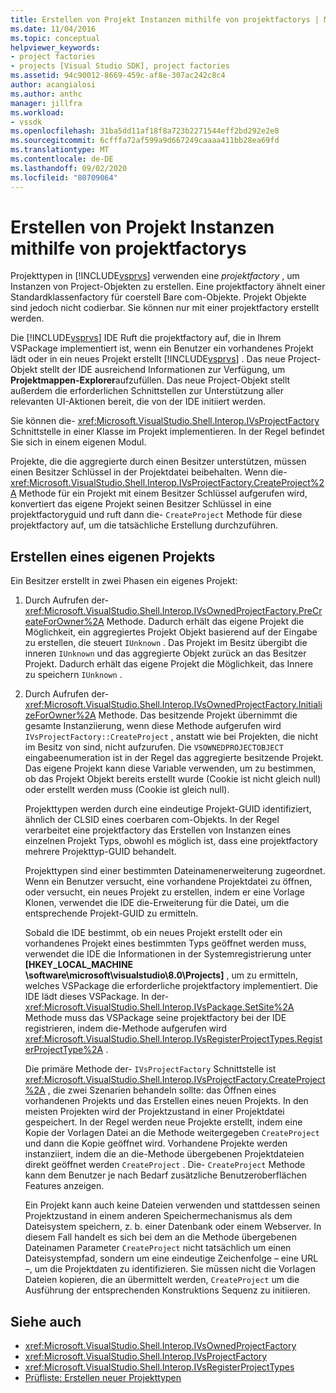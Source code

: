```yaml
---
title: Erstellen von Projekt Instanzen mithilfe von projektfactorys | Microsoft-Dokumentation
ms.date: 11/04/2016
ms.topic: conceptual
helpviewer_keywords:
- project factories
- projects [Visual Studio SDK], project factories
ms.assetid: 94c90012-8669-459c-af8e-307ac242c8c4
author: acangialosi
ms.author: anthc
manager: jillfra
ms.workload:
- vssdk
ms.openlocfilehash: 31ba5dd11af18f8a723b2271544eff2bd292e2e8
ms.sourcegitcommit: 6cfffa72af599a9d667249caaaa411bb28ea69fd
ms.translationtype: MT
ms.contentlocale: de-DE
ms.lasthandoff: 09/02/2020
ms.locfileid: "80709064"
---
```

# <a name="create-project-instances-by-using-project-factories"></a>Erstellen von Projekt Instanzen mithilfe von projektfactorys
Projekttypen in [!INCLUDE[vsprvs](../../code-quality/includes/vsprvs_md.md)] verwenden eine *projektfactory* , um Instanzen von Project-Objekten zu erstellen. Eine projektfactory ähnelt einer Standardklassenfactory für coerstell Bare com-Objekte. Projekt Objekte sind jedoch nicht codierbar. Sie können nur mit einer projektfactory erstellt werden.

 Die [!INCLUDE[vsprvs](../../code-quality/includes/vsprvs_md.md)] IDE Ruft die projektfactory auf, die in Ihrem VSPackage implementiert ist, wenn ein Benutzer ein vorhandenes Projekt lädt oder in ein neues Projekt erstellt [!INCLUDE[vsprvs](../../code-quality/includes/vsprvs_md.md)] . Das neue Project-Objekt stellt der IDE ausreichend Informationen zur Verfügung, um **Projektmappen-Explorer**aufzufüllen. Das neue Project-Objekt stellt außerdem die erforderlichen Schnittstellen zur Unterstützung aller relevanten UI-Aktionen bereit, die von der IDE initiiert werden.

 Sie können die- <xref:Microsoft.VisualStudio.Shell.Interop.IVsProjectFactory> Schnittstelle in einer Klasse im Projekt implementieren. In der Regel befindet Sie sich in einem eigenen Modul.

 Projekte, die die aggregierte durch einen Besitzer unterstützen, müssen einen Besitzer Schlüssel in der Projektdatei beibehalten. Wenn die- <xref:Microsoft.VisualStudio.Shell.Interop.IVsProjectFactory.CreateProject%2A> Methode für ein Projekt mit einem Besitzer Schlüssel aufgerufen wird, konvertiert das eigene Projekt seinen Besitzer Schlüssel in eine projektfactoryguid und ruft dann die- `CreateProject` Methode für diese projektfactory auf, um die tatsächliche Erstellung durchzuführen.

## <a name="create-an-owned-project"></a>Erstellen eines eigenen Projekts
 Ein Besitzer erstellt in zwei Phasen ein eigenes Projekt:

1. Durch Aufrufen der- <xref:Microsoft.VisualStudio.Shell.Interop.IVsOwnedProjectFactory.PreCreateForOwner%2A> Methode. Dadurch erhält das eigene Projekt die Möglichkeit, ein aggregiertes Projekt Objekt basierend auf der Eingabe zu erstellen, die steuert `IUnknown` . Das Projekt im Besitz übergibt die inneren `IUnknown` und das aggregierte Objekt zurück an das Besitzer Projekt. Dadurch erhält das eigene Projekt die Möglichkeit, das Innere zu speichern `IUnknown` .

2. Durch Aufrufen der- <xref:Microsoft.VisualStudio.Shell.Interop.IVsOwnedProjectFactory.InitializeForOwner%2A> Methode. Das besitzende Projekt übernimmt die gesamte Instanziierung, wenn diese Methode aufgerufen wird `IVsProjectFactory::CreateProject` , anstatt wie bei Projekten, die nicht im Besitz von sind, nicht aufzurufen. Die `VSOWNEDPROJECTOBJECT` eingabeenumeration ist in der Regel das aggregierte besitzende Projekt. Das eigene Projekt kann diese Variable verwenden, um zu bestimmen, ob das Projekt Objekt bereits erstellt wurde (Cookie ist nicht gleich null) oder erstellt werden muss (Cookie ist gleich null).

   Projekttypen werden durch eine eindeutige Projekt-GUID identifiziert, ähnlich der CLSID eines coerbaren com-Objekts. In der Regel verarbeitet eine projektfactory das Erstellen von Instanzen eines einzelnen Projekt Typs, obwohl es möglich ist, dass eine projektfactory mehrere Projekttyp-GUID behandelt.

   Projekttypen sind einer bestimmten Dateinamenerweiterung zugeordnet. Wenn ein Benutzer versucht, eine vorhandene Projektdatei zu öffnen, oder versucht, ein neues Projekt zu erstellen, indem er eine Vorlage Klonen, verwendet die IDE die-Erweiterung für die Datei, um die entsprechende Projekt-GUID zu ermitteln.

   Sobald die IDE bestimmt, ob ein neues Projekt erstellt oder ein vorhandenes Projekt eines bestimmten Typs geöffnet werden muss, verwendet die IDE die Informationen in der Systemregistrierung unter **[HKEY_LOCAL_MACHINE \software\microsoft\visualstudio\8.0\Projects]** , um zu ermitteln, welches VSPackage die erforderliche projektfactory implementiert. Die IDE lädt dieses VSPackage. In der- <xref:Microsoft.VisualStudio.Shell.Interop.IVsPackage.SetSite%2A> Methode muss das VSPackage seine projektfactory bei der IDE registrieren, indem die-Methode aufgerufen wird <xref:Microsoft.VisualStudio.Shell.Interop.IVsRegisterProjectTypes.RegisterProjectType%2A> .

   Die primäre Methode der- `IVsProjectFactory` Schnittstelle ist <xref:Microsoft.VisualStudio.Shell.Interop.IVsProjectFactory.CreateProject%2A> , die zwei Szenarien behandeln sollte: das Öffnen eines vorhandenen Projekts und das Erstellen eines neuen Projekts. In den meisten Projekten wird der Projektzustand in einer Projektdatei gespeichert. In der Regel werden neue Projekte erstellt, indem eine Kopie der Vorlagen Datei an die Methode weitergegeben `CreateProject` und dann die Kopie geöffnet wird. Vorhandene Projekte werden instanziiert, indem die an die-Methode übergebenen Projektdateien direkt geöffnet werden `CreateProject` . Die- `CreateProject` Methode kann dem Benutzer je nach Bedarf zusätzliche Benutzeroberflächen Features anzeigen.

   Ein Projekt kann auch keine Dateien verwenden und stattdessen seinen Projektzustand in einem anderen Speichermechanismus als dem Dateisystem speichern, z. b. einer Datenbank oder einem Webserver. In diesem Fall handelt es sich bei dem an die Methode übergebenen Dateinamen Parameter `CreateProject` nicht tatsächlich um einen Dateisystempfad, sondern um eine eindeutige Zeichenfolge – eine URL –, um die Projektdaten zu identifizieren. Sie müssen nicht die Vorlagen Dateien kopieren, die an übermittelt werden, `CreateProject` um die Ausführung der entsprechenden Konstruktions Sequenz zu initiieren.

## <a name="see-also"></a>Siehe auch
- <xref:Microsoft.VisualStudio.Shell.Interop.IVsOwnedProjectFactory>
- <xref:Microsoft.VisualStudio.Shell.Interop.IVsProjectFactory>
- <xref:Microsoft.VisualStudio.Shell.Interop.IVsRegisterProjectTypes>
- [Prüfliste: Erstellen neuer Projekttypen](../../extensibility/internals/checklist-creating-new-project-types.md)
